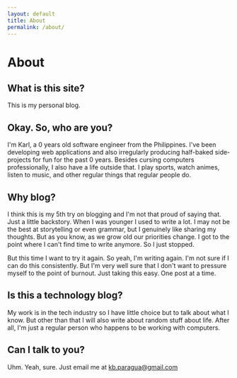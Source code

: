```yaml
---
layout: default
title: About
permalink: /about/
---
```


# About

## What is this site?
This is my personal blog.


## Okay. So, who are you?
I'm Karl, a <span class='js-age'>0</span> years old software engineer from the Philippines. I've been developing web applications and also irregularly producing half-baked side-projects for fun for the past <span class='js-work-years'>0</span> years. Besides cursing computers professionally, I also have a life outside that. I play sports, watch animes, listen to music, and other regular things that regular people do.

## Why blog?
I think this is my 5th try on blogging and I'm not that proud of saying that. Just a little backstory. When I was younger I used to write a lot. I may not be the best at storytelling or even grammar, but I genuinely like sharing my thoughts. But as you know, as we grow old our priorities change. I got to the point where I can't find time to write anymore. So I just stopped.

But this time I want to try it again. So yeah, I'm writing again. I'm not sure if I can do this consistently. But I'm very well sure that I don't want to pressure myself to the point of burnout. Just taking this easy. One post at a time.

## Is this a technology blog?
My work is in the tech industry so I have little choice but to talk about what I know. But other than that I will also write about random stuff about life. After all, I'm just a regular person who happens to be working with computers.

## Can I talk to you?

Uhm. Yeah, sure. Just email me at kb.paragua@gmail.com
